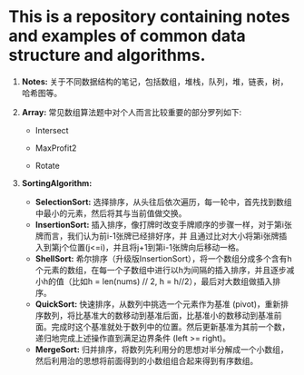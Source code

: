 # This is a repository containing notes and examples of common data structure and algorithms.

1. **Notes:** 关于不同数据结构的笔记，包括数组，堆栈，队列，堆，链表，树，哈希图等。

2. **Array:** 常见数组算法题中对个人而言比较重要的部分罗列如下:

   * Intersect

   * MaxProfit2

   * Rotate

3. **SortingAlgorithm:**
   * **SelectionSort:** 选择排序，从头往后依次遍历，每一轮中，首先找到数组中最小的元素，然后将其与当前值做交换。
   * **InsertionSort:** 插入排序，像打牌时改变手牌顺序的步骤一样，对于第i张牌而言，我们认为前i-1张牌已经排好序，并    且通过比对大小将第i张牌插入到第j个位置(j<=i)，并且将j+1到第i-1张牌向后移动一格。
   * **ShellSort:** 希尔排序（升级版InsertionSort），将一个数组分成多个含有h个元素的数组，在每一个子数组中进行以h为间隔的插入排序，并且逐步减小h的值（比如h = len(nums) // 2, h = h//2），最后对大数组做插入排序。
   * **QuickSort:** 快速排序，从数列中挑选一个元素作为基准 (pivot)，重新排序数列，将比基准大的数移动到基准后面，比基准小的数移动到基准前面。完成时这个基准就处于数列中的位置。然后更新基准为其前一个数，递归地完成上述操作直到满足边界条件 (left >= right)。
   * **MergeSort:** 归并排序，将数列先利用分的思想对半分解成一个小数组，然后利用治的思想将前面得到的小数组组合起来得到有序数组。

